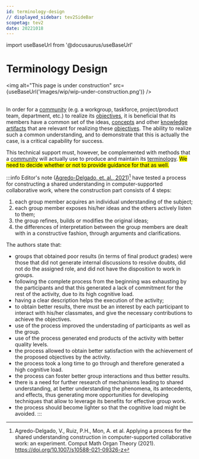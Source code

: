 ```yaml
---
id: terminology-design
// displayed_sidebar: tev2SideBar
scopetag: tev2
date: 20221018
---
```


import useBaseUrl from '@docusaurus/useBaseUrl'

# Terminology Design

<img
  alt="This page is under construction"
  src={useBaseUrl('images/wip/wip-under-construction.png')}
/><br/><br/>

In order for a [community](@) (e.g. a workgroup, taskforce, project/product team, department, etc.) to realize its [objectives](@), it is beneficial that its members have a common set of the ideas, [concepts](@) and other [knowledge artifacts](@) that are relevant for realizing these [objectives](@). The ability to realize such a common understanding, and to demonstrate that this is actually the case, is a critical capability for success.



This technical support must, however, be complemented with methods that a [community](@) will actually use to produce and maintain its [terminology](@). <Mark>We need to decide whether or not to provide guidance for that as well.</Mark>

:::info Editor's note
([Agredo-Delgado, et. al., 2021](https://link.springer.com/article/10.1007/s10588-021-09326-z))[^1] have tested a process for constructing a shared understanding in computer-supported collaborative work, where the construction part consists of 4 steps:
1. each group member acquires an individual understanding of the subject;
2. each group member exposes his/her ideas and the others actively listen to them;
3. the group refines, builds or modifies the original ideas;
4. the differences of interpretation between the group members are dealt with in a constructive fashion, through arguments and clarifications.

The authors state that:
- groups that obtained poor results (in terms of final product grades) were those that did not generate internal discussions to resolve doubts, did not do the assigned role, and did not have the disposition to work in groups.
- following the complete process from the beginning was exhausting by the participants and that this generated a lack of commitment for the rest of the activity, due to its high cognitive load.
- having a clear description helps the execution of the activity;
- to obtain better results, there must be an interest by each participant to interact with his/her classmates, and give the necessary contributions to achieve the objectives.
- use of the process improved the understading of participants as well as the group.
- use of the process generated end products of the activity with better quality levels.
- the process allowed to obtain better satisfaction with the achievement of the proposed objectives by the activity.
- the process took a long time to go through and therefore generated a high cognitive load.
- the process can foster better group interactions and thus better results.
- there is a need for further research of mechanisms leading to shared understanding, at better understanding the phenomena, its antecedents, and effects, thus generating more opportunities for developing techniques that allow to leverage its benefits for effective group work.
- the process should become lighter so that the cognitive load might be avoided.
:::

[^1]: Agredo-Delgado, V., Ruiz, P.H., Mon, A. et al. Applying a process for the shared understanding construction in computer-supported collaborative work: an experiment. Comput Math Organ Theory (2021). https://doi.org/10.1007/s10588-021-09326-z